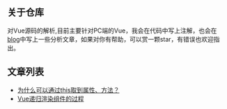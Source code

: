 ## 关于仓库
对Vue源码的解析,目前主要针对PC端的Vue，我会在代码中写上注解，也会在[blog](https://github.com/XiaoDaoGitHub/blog)中写上一些分析文章，如果对你有帮助，可以赏一颗star，有错误也欢迎指出。


## 文章列表
  - [为什么可以通过this取到属性、方法？](https://github.com/XiaoDaoGitHub/blog/issues/1)
  - [Vue递归渲染组件的过程](https://github.com/XiaoDaoGitHub/blog/issues/3)